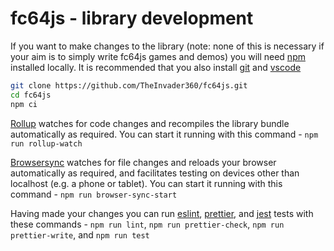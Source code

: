 # fc64js - library development

If you want to make changes to the library (note: none of this is necessary if your aim is to simply write fc64js games and demos) you will need [npm](https://docs.npmjs.com/downloading-and-installing-node-js-and-npm) installed locally. It is recommended that you also install [git](https://github.com/git-guides/install-git) and [vscode](https://code.visualstudio.com/download)

```bash
git clone https://github.com/TheInvader360/fc64js.git
cd fc64js
npm ci
```

[Rollup](https://rollupjs.org/) watches for code changes and recompiles the library bundle automatically as required. You can start it running with this command - `npm run rollup-watch`

[Browsersync](https://browsersync.io/) watches for file changes and reloads your browser automatically as required, and facilitates testing on devices other than localhost (e.g. a phone or tablet). You can start it running with this command - `npm run browser-sync-start`

Having made your changes you can run [eslint](https://eslint.org/), [prettier](https://prettier.io/), and [jest](https://jestjs.io/) tests with these commands - `npm run lint`, `npm run prettier-check`, `npm run prettier-write`, and `npm run test`
